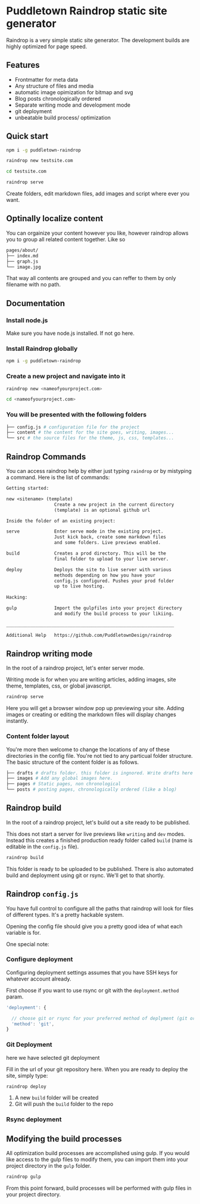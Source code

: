 # Puddletown Raindrop static site generator

Raindrop is a very simple static site generator. The development builds are highly optimized for page speed.

## Features

-   Frontmatter for meta data
-   Any structure of files and media
-   automatic image opimization for bitmap and svg
-   Blog posts chronologically ordered
-   Separate writing mode and development mode
-   git deployment
-   unbeatable build process/ optimization

## Quick start

```bash
npm i -g puddletown-raindrop

raindrop new testsite.com

cd testsite.com

raindrop serve
```

Create folders, edit markdown files, add images and script where ever you want.

## Optinally localize content

You can orgainize your content however you like, however raindrop allows you to group all related content together. Like so

```bash
pages/about/
├── index.md 
├── graph.js
└── image.jpg
```

That way all contents are grouped and you can reffer to them by only filename with no path.

## Documentation

### Install node.js

Make sure you have node.js installed. If not go here.

### Install Raindrop globally

```bash
npm i -g puddletown-raindrop
```

### Create a new project and navigate into it

```bash
raindrop new <nameofyourproject.com>

cd <nameofyourproject.com>
```

### You will be presented with the following folders

```bash
├── config.js # configuration file for the project
├── content # the content for the site goes, writing, images...
└── src # the source files for the theme, js, css, templates...
```

## Raindrop Commands

You can access raindrop help by either just typing `raindrop` or by mistyping a command. Here is the list of commands:

```txt
Getting started:

new <sitename> (template)
                  Create a new project in the current directory
                  (template) is an optional github url

Inside the folder of an existing project:

serve             Enter serve mode in the existing project.
                  Just kick back, create some markdown files
                  and some folders. Live previews enabled.

build             Creates a prod directory. This will be the
                  final folder to upload to your live server.

deploy            Deploys the site to live server with various
                  methods depending on how you have your
                  config.js configured. Pushes your prod folder
                  up to live hosting.
                  
Hacking:

gulp              Import the gulpfiles into your project directory
                  and modify the build process to your likiing.

_______________________________________________________________

Additional Help   https://github.com/PuddletownDesign/raindrop
```

## Raindrop writing mode

In the root of a raindrop project, let's enter server mode.

Writing mode is for when you are writing articles, adding images, site theme, templates, css, or global javascript.

```bash
raindrop serve
```

Here you will get a browser window pop up previewing your site. Adding images or creating or editing the markdown files will display changes instantly.

### Content folder layout

You're more then welcome to change the locations of any of these directories in the config file. You're not tied to any particual folder structure. The basic structure of the content folder is as follows.

```bash
├── drafts # drafts folder. this folder is ingnored. Write drafts here and add them to the appropriate folder when ready for publishing
├── images # Add any global images here. 
├── pages # Static pages, non chronological
└── posts # posting pages, chronologically ordered (like a blog)
```

## Raindrop build

In the root of a raindrop project, let's build out a site ready to be published.

This does not start a server for live previews like `writing` and `dev` modes. Instead this creates a finished production ready folder called `build` (name is editable in the `config.js` file).

```bash
raindrop build
```

This folder is ready to be uploaded to be published. There is also automated build and deployment using git or rsync. We'll get to that shortly.

## Raindrop `config.js`

You have full control to configure all the paths that raindrop will look for files of different types. It's a pretty hackable system.

Opening the config file should give you a pretty good idea of what each variable is for.

One special note:

### Configure deployment

Configuring deployment settings assumes that you have SSH keys for whatever account already. 

First choose if you want to use rsync or git with the `deployment.method` param.

```javascript
'deployment': {

  // choose git or rsync for your preferred method of deplyment (git or rsync). Only one of the below will apply depending on this setting
  'method': 'git',
}
```

### Git Deployment

here we have selected git deployment

Fill in the url of your git repository here. When you are ready to deploy the site, simply type:

```bash
raindrop deploy
```

1.  A new `build` folder will be created
2.  Git will push the `build` folder to the repo

### Rsync deployment

## Modifying the build processes

All optimization build processes are accomplished using gulp. If you would like access to the gulp files to modify them, you can import them into your project directory in the `gulp` folder.

```bash
raindrop gulp
```

From this point forward, build processes will be performed with gulp files in your project directory.
